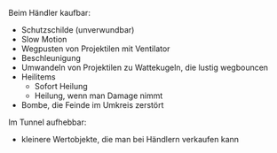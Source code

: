 Beim Händler kaufbar:
* Schutzschilde (unverwundbar)
* Slow Motion
* Wegpusten von Projektilen mit Ventilator
* Beschleunigung
* Umwandeln von Projektilen zu Wattekugeln, die lustig wegbouncen
* Heilitems
  * Sofort Heilung
  * Heilung, wenn man Damage nimmt
* Bombe, die Feinde im Umkreis zerstört

Im Tunnel aufhebbar:
* kleinere Wertobjekte, die man bei Händlern verkaufen kann